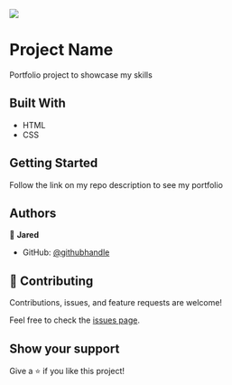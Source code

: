 ![](https://img.shields.io/badge/Microverse-blueviolet)

# Project Name
Portfolio project to showcase my skills

## Built With
- HTML
- CSS

## Getting Started
Follow the link on my repo description to see my portfolio
## Authors

👤 **Jared**

- GitHub: [@githubhandle](https://github.com/jaredatandi)

## 🤝 Contributing

Contributions, issues, and feature requests are welcome!

Feel free to check the [issues page](../../issues/).

## Show your support

Give a ⭐️ if you like this project!

